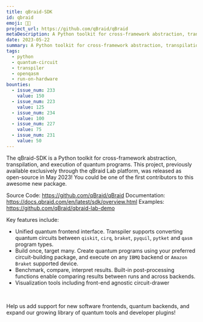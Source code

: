 ```yaml
---
title: qBraid-SDK
id: qbraid
emoji: 🧠🐣
project_url: https://github.com/qBraid/qBraid
metaDescription: A Python toolkit for cross-framework abstraction, transpilation, and execution of quantum programs.
date: 2023-05-22
summary: A Python toolkit for cross-framework abstraction, transpilation, and execution of quantum programs.
tags:
  - python
  - quantum-circuit
  - transpiler
  - openqasm
  - run-on-hardware
bounties:
  - issue_num: 233
    value: 150
  - issue_num: 223
    value: 125
  - issue_num: 234
    value: 100
  - issue_num: 227
    value: 75
  - issue_num: 231
    value: 50
---
```


The qBraid-SDK is a Python toolkit for cross-framework abstraction, transpilation, and execution of quantum programs. This project, previously available exclusively through the qBraid Lab platform, was released as open-source in May 2023! You could be one of the first contributors to this awesome new package.

Source Code: https://github.com/qBraid/qBraid
Documentation: https://docs.qbraid.com/en/latest/sdk/overview.html
Examples: https://github.com/qBraid/qbraid-lab-demo

Key features include:

- Unified quantum frontend interface. Transpiler supports converting quantum circuits between `qiskit`, `cirq`, `braket`, `pyquil`, `pytket` and `qasm` program types.
- Build once, target many. Create quantum programs using your preferred circuit-building package, and execute on any `IBMQ` backend or `Amazon Braket` supported device.
- Benchmark, compare, interpret results. Built-in post-processing functions enable comparing results between runs and across backends.
- Visualization tools including front-end agnostic circuit-drawer

<br>

Help us add support for new software frontends, quantum backends, and expand our growing library of quantum tools and developer plugins!
